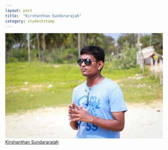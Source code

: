 ```yaml
---
layout: post
title:  "Kirshanthan Sundararajah"
category: studentstamp
---
```

<a href="https://scholar.google.com/citations?user=knUrjrMAAAAJ&hl=en">
<img src="assets/krish.jpg" alt="Kirshanthan Sundararajah">
<span class="student-name">Kirshanthan Sundararajah</span>
</a>
